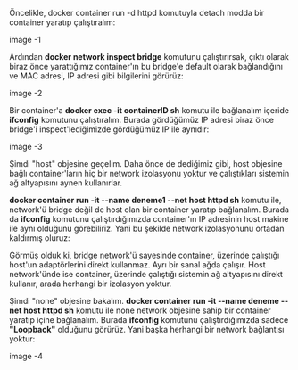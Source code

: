 Öncelikle, docker container run -d httpd komutuyla detach modda bir container yaratıp çalıştıralım:

image -1 


Ardından **docker network inspect bridge** komutunu çalıştırırsak, çıktı olarak biraz önce yarattığımız container'ın bu bridge'e default olarak bağlandığını ve MAC adresi, IP adresi gibi bilgilerini görürüz:

image -2


Bir container'a **docker exec -it containerID sh** komutu ile bağlanalım içeride **ifconfig** komutunu çalıştıralım. Burada gördüğümüz IP adresi biraz önce bridge'i inspect'lediğimizde gördüğümüz IP ile aynıdır:

image -3


Şimdi "host" objesine geçelim. Daha önce de dediğimiz gibi, host objesine bağlı container'ların hiç bir network izolasyonu yoktur ve çalıştıkları sistemin ağ altyapısını aynen kullanırlar.

**docker container run -it --name deneme1 --net host httpd sh** komutu ile, network'ü bridge değil de host olan bir container yaratıp bağlanalım. Burada da **ifconfig** komutunu çalıştırdığımızda container'ın IP adresinin host makine ile aynı olduğunu görebiliriz. Yani bu şekilde network izolasyonunu ortadan kaldırmış oluruz:

Görmüş olduk ki, bridge network'ü sayesinde container, üzerinde çalıştığı host'un adaptörlerini direkt kullanmaz. Ayrı bir sanal ağda çalışır. Host network'ünde ise container, üzerinde çalıştığı sistemin ağ altyapısını direkt kullanır, arada herhangi bir izolasyon yoktur.

Şimdi "none" objesine bakalım. **docker container run -it --name deneme --net host httpd sh** komutu ile none network objesine sahip bir container yaratıp içine bağlanalım. Burada **ifconfig** komutunu çalıştırdığımızda sadece **"Loopback"** olduğunu görürüz. Yani başka herhangi bir network bağlantısı yoktur:

image -4